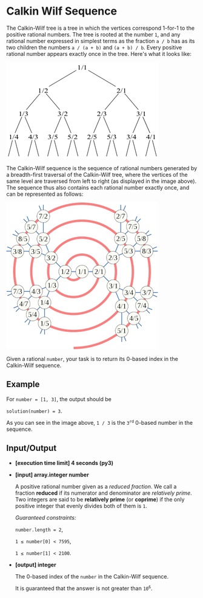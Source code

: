 # Calkin Wilf Sequence

The Calkin-Wilf tree is a tree in which the vertices correspond 1-for-1 to the positive rational numbers. The tree is rooted at the number `1`, and any rational number expressed in simplest terms as the fraction `a / b` has as its two children the numbers `a / (a + b)` and `(a + b) / b`. Every positive rational number appears exactly once in the tree. Here's what it looks like:

![Calkin-Wilf Tree](../../../assets%20(dont%20delete)/arcade-python-68-1.png)

The Calkin-Wilf sequence is the sequence of rational numbers generated by a breadth-first traversal of the Calkin-Wilf tree, where the vertices of the same level are traversed from left to right (as displayed in the image above). The sequence thus also contains each rational number exactly once, and can be represented as follows:

![Spiral Picture](../../../assets%20(dont%20delete)/arcade-python-68-2.png)

Given a rational `number`, your task is to return its 0-based index in the Calkin-Wilf sequence.

## Example

For `number = [1, 3]`, the output should be

`solution(number) = 3`.

As you can see in the image above, `1 / 3` is the <code>3<sup>rd</sup></code> 0-based number in the sequence.

## Input/Output

- **[execution time limit] 4 seconds (py3)**

- **[input] array.integer number**

	A positive rational number given as a *reduced fraction*. We call a fraction **reduced** if its numerator and denominator are *relatively prime*. Two integers are said to be **relatively prime** (or **coprime**) if the only positive integer that evenly divides both of them is `1`.

	*Guaranteed constraints:*

	`number.length = 2`,

	`1 ≤ number[0] < 7595`,

	`1 ≤ number[1] < 2100`.

- **[output] integer**

	The 0-based index of the `number` in the Calkin-Wilf sequence.

	It is guaranteed that the answer is not greater than <code>10<sup>6</sup></code>.
